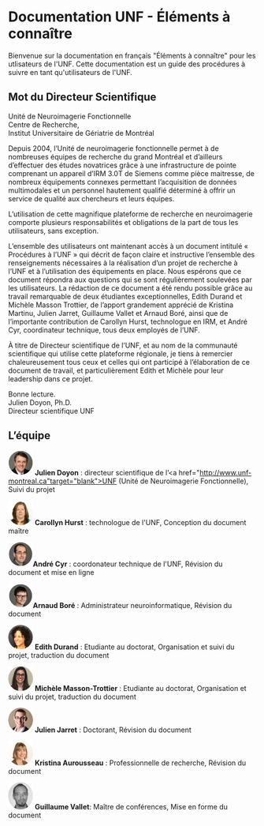 
# Documentation UNF - Éléments à connaître

Bienvenue sur la documentation en français "Éléments à connaître" pour les utlisateurs de l'UNF. Cette documentation est un guide des procédures à suivre en tant qu'utilisateurs de l'UNF.

## Mot du Directeur Scientifique
Unité de Neuroimagerie Fonctionnelle  
Centre de Recherche,  
Institut Universitaire de Gériatrie de Montréal

Depuis 2004, l’Unité de neuroimagerie fonctionnelle permet à de nombreuses équipes de recherche du grand Montréal et d’ailleurs d’effectuer des études novatrices grâce à une infrastructure de pointe comprenant un appareil d’IRM 3.0T de Siemens comme pièce maitresse, de nombreux équipements connexes permettant l’acquisition de données multimodales et un personnel hautement qualifié déterminé à offrir un service de qualité aux chercheurs et leurs équipes.

L’utilisation de cette magnifique plateforme de recherche en neuroimagerie comporte plusieurs responsabilités et obligations de la part de tous les utilisateurs, sans exception.  

L’ensemble des utilisateurs ont maintenant accès à un document intitulé « Procédures à l’UNF » qui décrit de façon claire et instructive l’ensemble des renseignements nécessaires à la réalisation d’un projet de recherche à l’UNF et à l’utilisation des équipements en place. Nous espérons que ce document répondra aux questions qui se sont régulièrement soulevées par les utilisateurs. La rédaction de ce document a été rendu possible grâce au travail remarquable de deux étudiantes exceptionnelles, Edith Durand et Michèle Masson Trottier, de l’apport grandement apprécié de Kristina Martinu,  Julien Jarret, Guillaume Vallet et Arnaud Boré, ainsi que de l’importante contribution de Carollyn Hurst, technologue en IRM, et André Cyr, coordinateur technique, tous deux employés de l’UNF.

À titre de Directeur scientifique de l’UNF, et au nom de la communauté scientifique qui utilise cette plateforme régionale, je tiens à remercier chaleureusement tous ceux et celles qui ont participé à l’élaboration de ce document de travail, et particulièrement Edith et Michèle pour leur leadership dans ce projet.

Bonne lecture.  
Julien Doyon, Ph.D.  
Directeur scientifique UNF


## L’équipe

<img src="../../Pictures/JDoyon.jpg" alt="Julien Doyon" style="width: 50px;"/> **Julien Doyon** : directeur scientifique de l’<a href="http://www.unf-montreal.ca"target="blank">UNF (Unité de Neuroimagerie Fonctionnelle)</a>, Suivi du projet

<img src="../../Pictures/Carollyn.png" alt="Carollyn Hurst" style="width: 50px;"/> **Carollyn Hurst** : technologue de l'UNF, Conception du document maître

 <img src="../../Pictures/acyr.png" alt="André Cyr" style="width: 50px;"/>**André Cyr** : coordonateur technique de l'UNF, Révision du document et mise en ligne

  <img src="../../Pictures/abore.png" alt="Arnaud Boré" style="width: 50px;"/>**Arnaud Boré** : Administrateur neuroinformatique, Révision du document


<img src="../../Pictures/Edith.png" alt="Edith Durand" style="width: 50px;"/> **Edith Durand** : Etudiante au doctorat, Organisation et suivi du projet, traduction du document


<img src="../../Pictures/Michele.png" alt="Michèle Masson-Trottier" style="width: 50px;"/> **Michèle Masson-Trottier** : Etudiante au doctorat, Organisation et suivi du projet, traduction du document

<img src="../../Pictures/Julien.png" alt="Julien Jarret" style="width: 50px;"/> **Julien Jarret** : Doctorant, Révision du document

<img src="../../Pictures/Kristina.png" alt="Kristina Aurousseau" style="width: 50px;"/> **Kristina Aurousseau** : Professionnelle de recherche, Révision du document


<img src="../../Pictures/GVallet.jpg" alt="Guillaume Vallet" style="width: 50px;"/>  **Guillaume Vallet**: Maître de conférences, Mise en forme du document
